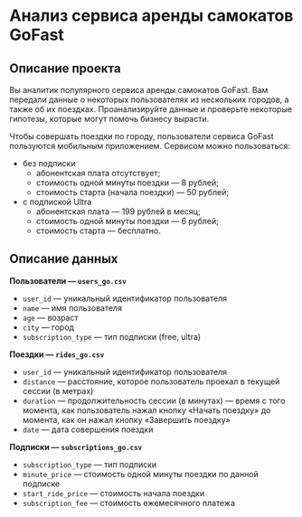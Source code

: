 # Анализ сервиса аренды самокатов GoFast

## Описание проекта
Вы аналитик популярного сервиса аренды самокатов GoFast. Вам передали данные о некоторых пользователях из нескольких городов, а также об их поездках. Проанализируйте данные и проверьте некоторые гипотезы, которые могут помочь бизнесу вырасти.

Чтобы совершать поездки по городу, пользователи сервиса GoFast пользуются мобильным приложением. Сервисом можно пользоваться:
- без подписки
    - абонентская плата отсутствует;
    - стоимость одной минуты поездки — 8 рублей;
    - стоимость старта (начала поездки) — 50 рублей;
- с подпиской Ultra
    - абонентская плата — 199 рублей в месяц;
    - стоимость одной минуты поездки — 6 рублей;
    - стоимость старта — бесплатно.

## Описание данных

**Пользователи — `users_go.csv`**

- `user_id`	— уникальный идентификатор пользователя
- `name` — имя пользователя
- `age` —	возраст
- `city` — город
- `subscription_type` — тип подписки (free, ultra)

**Поeздки — `rides_go.csv`**

- `user_id`	— уникальный идентификатор пользователя
- `distance` — расстояние, которое пользователь проехал в текущей сессии (в метрах)
- `duration` — продолжительность сессии (в минутах) — время с того момента, как пользователь нажал кнопку «Начать поездку» до момента, как он нажал кнопку «Завершить поездку»
- `date` — дата совершения поездки

**Подписки — `subscriptions_go.csv`**

- `subscription_type` — тип подписки
- `minute_price` — стоимость одной минуты поездки по данной подписке
- `start_ride_price` — стоимость начала поездки
- `subscription_fee` — стоимость ежемесячного платежа
